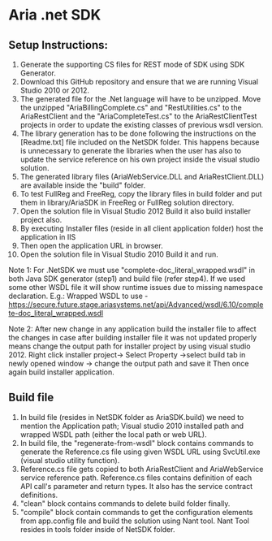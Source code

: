 Aria .net SDK
==============
Setup Instructions:
-------------------
1.	Generate the supporting CS files for REST mode of SDK using SDK Generator.
2.	Download this GitHub repository and ensure that we are running Visual Studio 2010 or 2012.
3.	The generated file for the .Net language will have to be unzipped. Move the unzipped "AriaBillingComplete.cs" and "RestUtilities.cs" to the AriaRestClient and the "AriaCompleteTest.cs" to the AriaRestClientTest projects in order to update the existing classes of previous wsdl version.
4.	The library generation has to be done following the instructions on the [Readme.txt] file included on the NetSDK folder. This happens because is unnecessary to generate the libraries when the user has also to update the service reference on his own project inside the visual studio solution.
5.	The generated library files (AriaWebService.DLL and AriaRestClient.DLL) are available inside the "build" folder.
6.	To test FullReg and FreeReg, copy the library files in build folder and put them in   library/AriaSDK in FreeReg or FullReg solution directory.
7.	Open the solution file in Visual Studio 2012 Build it also build installer project also.
8.	By executing Installer files (reside in all client application folder) host the application in IIS 
9.	Then open the application URL in browser.
10.	Open the solution file in Visual Studio 2010 Build it and run.

Note 1: For .NetSDK we must use "complete-doc_literal_wrapped.wsdl" in both Java SDK generator (step1) and build file (refer step4). If we used some other WSDL file it will show runtime issues due to missing namespace declaration.
E.g.: Wrapped WSDL to use - https://secure.future.stage.ariasystems.net/api/Advanced/wsdl/6.10/complete-doc_literal_wrapped.wsdl

Note 2: After new change in any application build the installer file to affect the changes in case after building installer file it was not updated properly means change the output path for installer project by using visual studio 2012.
Right click installer project-> Select Property ->select build tab in newly opened window -> change the output path and save it 
Then once again build installer application.

 
Build file
----------
1.	In build file (resides in NetSDK folder as AriaSDK.build) we need to mention the Application path; Visual studio 2010 installed path and wrapped WSDL path (either the local path or web URL).
2.	In build file, the "regenerate-from-wsdl" block contains commands to generate the Reference.cs file using given WSDL URL using SvcUtil.exe (visual studio utility function).
3.	Reference.cs file gets copied to both AriaRestClient and AriaWebService service reference path.
Reference.cs files contains definition of each API call's parameter and return types. It also has the service contract definitions.
4.	"clean" block contains commands to delete build folder finally.
5.	"compile" block contain commands to get the configuration elements from app.config file and build the solution using Nant tool.
Nant Tool resides in tools folder inside of NetSDK folder.


